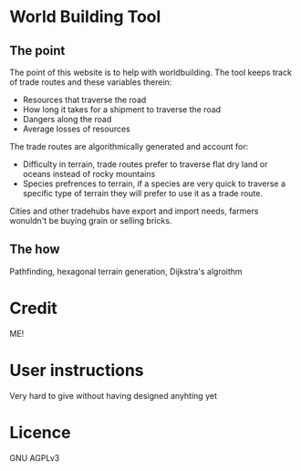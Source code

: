 # World Building Tool

## The point
The point of this website is to help with worldbuilding. The tool keeps track of trade routes and these variables therein:
- Resources that traverse the road
- How long it takes for a shipment to traverse the road
- Dangers along the road
- Average losses of resources

The trade routes are algorithmically generated and account for:
- Difficulty in terrain, trade routes prefer to traverse flat dry land or oceans instead of rocky mountains
- Species prefrences to terrain, if a species are very quick to traverse a specific type of terrain they will prefer to use it as a trade route.

Cities and other tradehubs have export and import needs, farmers wonuldn't be buying grain or selling bricks.

## The how
Pathfinding, hexagonal terrain generation, Dijkstra's algroithm

# Credit
ME!

# User instructions 
Very hard to give without having designed anyhting yet

# Licence
GNU AGPLv3
